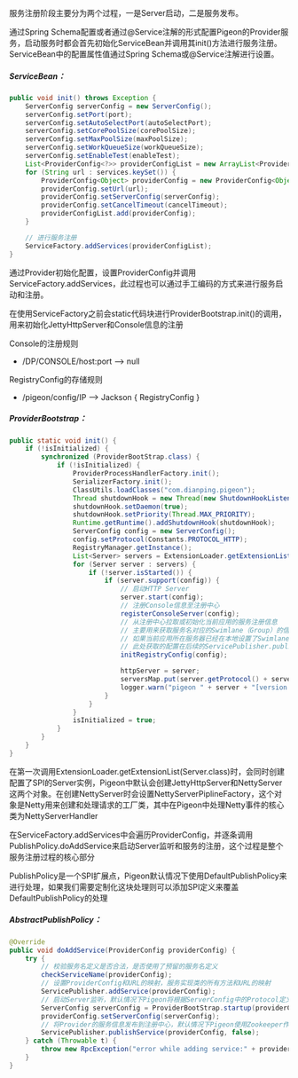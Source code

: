 服务注册阶段主要分为两个过程，一是Server启动，二是服务发布。

通过Spring Schema配置或者通过@Service注解的形式配置Pigeon的Provider服务，启动服务时都会首先初始化ServiceBean并调用其init\(\)方法进行服务注册。ServiceBean中的配置属性值通过Spring Schema或@Service注解进行设置。

##### ServiceBean：

```java
public void init() throws Exception {
    ServerConfig serverConfig = new ServerConfig();
    serverConfig.setPort(port);
    serverConfig.setAutoSelectPort(autoSelectPort);
    serverConfig.setCorePoolSize(corePoolSize);
    serverConfig.setMaxPoolSize(maxPoolSize);
    serverConfig.setWorkQueueSize(workQueueSize);
    serverConfig.setEnableTest(enableTest);
    List<ProviderConfig<?>> providerConfigList = new ArrayList<ProviderConfig<?>>();
    for (String url : services.keySet()) {
        ProviderConfig<Object> providerConfig = new ProviderConfig<Object>(services.get(url));
        providerConfig.setUrl(url);
        providerConfig.setServerConfig(serverConfig);
        providerConfig.setCancelTimeout(cancelTimeout);
        providerConfigList.add(providerConfig);
    }

    // 进行服务注册
    ServiceFactory.addServices(providerConfigList);
}
```

通过Provider初始化配置，设置ProviderConfig并调用ServiceFactory.addServices，此过程也可以通过手工编码的方式来进行服务启动和注册。

在使用ServiceFactory之前会static代码块进行ProviderBootstrap.init\(\)的调用，用来初始化JettyHttpServer和Console信息的注册

Console的注册规则

* /DP/CONSOLE/host:port --&gt; null

RegistryConfig的存储规则

* /pigeon/config/IP --&gt; Jackson { RegistryConfig }

##### ProviderBootstrap：

```java
public static void init() {
    if (!isInitialized) {
        synchronized (ProviderBootStrap.class) {
            if (!isInitialized) {
                ProviderProcessHandlerFactory.init();
                SerializerFactory.init();
                ClassUtils.loadClasses("com.dianping.pigeon");
                Thread shutdownHook = new Thread(new ShutdownHookListener());
                shutdownHook.setDaemon(true);
                shutdownHook.setPriority(Thread.MAX_PRIORITY);
                Runtime.getRuntime().addShutdownHook(shutdownHook);
                ServerConfig config = new ServerConfig();
                config.setProtocol(Constants.PROTOCOL_HTTP);
                RegistryManager.getInstance();
                List<Server> servers = ExtensionLoader.getExtensionList(Server.class);
                for (Server server : servers) {
                    if (!server.isStarted()) {
                        if (server.support(config)) {
                            // 启动HTTP Server
                            server.start(config);
                            // 注册Console信息至注册中心
                            registerConsoleServer(config);
                            // 从注册中心拉取或初始化当前应用的服务注册信息
                            // 主要用来获取服务名对应的Swimlane（Group）的信息
                            // 如果当前应用所在服务器已经在本地设置了Swimlane，则不会再使用注册中心中配置
                            // 此处获取的配置在后续的ServicePublisher.publishServer中使用
                            initRegistryConfig(config);

                            httpServer = server;
                            serversMap.put(server.getProtocol() + server.getPort(), server);
                            logger.warn("pigeon " + server + "[version:" + VersionUtils.VERSION + "] has been started");
                        }
                    }
                }
                isInitialized = true;
            }
        }
    }
}
```

在第一次调用ExtensionLoader.getExtensionList\(Server.class\)时，会同时创建配置了SPI的Server实例，Pigeon中默认会创建JettyHttpServer和NettyServer这两个对象。在创建NettyServer时会设置NettyServerPiplineFactory，这个对象是Netty用来创建和处理请求的工厂类，其中在Pigeon中处理Netty事件的核心类为NettyServerHandler





在ServiceFactory.addServices中会遍历ProviderConfig，并逐条调用PublishPolicy.doAddService来启动Server监听和服务的注册，这个过程是整个服务注册过程的核心部分

PublishPolicy是一个SPI扩展点，Pigeon默认情况下使用DefaultPublishPolicy来进行处理，如果我们需要定制化这块处理则可以添加SPI定义来覆盖DefaultPublishPolicy的处理

##### AbstractPublishPolicy：

```java
@Override
public void doAddService(ProviderConfig providerConfig) {
    try {
        // 校验服务名定义是否合法，是否使用了预留的服务名定义
        checkServiceName(providerConfig);
        // 设置ProviderConfig和URL的映射，服务实现类的所有方法和URL的映射
        ServicePublisher.addService(providerConfig);
        // 启动Server监听，默认情况下Pigeon将根据ServerConfig中的Protocol定义来选择启动NettyServer还是JettyHttpServer
        ServerConfig serverConfig = ProviderBootStrap.startup(providerConfig);
        providerConfig.setServerConfig(serverConfig);
        // 将Provider的服务信息发布到注册中心，默认情况下Pigeon使用Zookeeper作为注册中心
        ServicePublisher.publishService(providerConfig, false);
    } catch (Throwable t) {
        throw new RpcException("error while adding service:" + providerConfig, t);
    }
}
```




